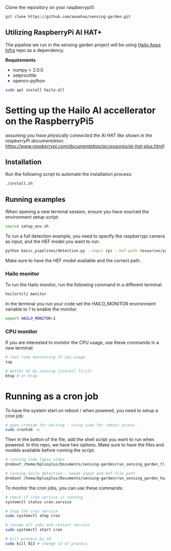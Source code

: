 Clone the repository on your raspberrypi5:
```bash
git clone https://github.com/aasehaa/sensing-garden.git
```



## Utilizing RaspberryPi AI HAT+

The pipeline we run in the sensing garden project will be using [Hailo Apps Infra](https://github.com/hailo-ai/hailo-apps-infra) repo as a dependency. 

**Requirements**
- numpy < 2.0.0
- setproctitle
- opencv-python

```bash
sudo apt install hailo-all
```

# Setting up the Hailo AI accellerator on the RaspberryPi5 

*assuming you have physically connected the AI HAT like shown in the raspberryPi documentation: https://www.raspberrypi.com/documentation/accessories/ai-hat-plus.html)*


## Installation
Run the following script to automate the installation process:

```bash
./install.sh
```

## Running examples

When opening a new terminal session, ensure you have sourced the environment setup script:

```bash
source setup_env.sh
```


To run a full detection example, you need to specify the raspberrypi camera as input, and the HEF model you want to run:
```bash
python basic_pipelines/detection.py --input rpi --hef-path resources/yolov8m.hef
```
Make sure to have the HEF model available and the correct path. 


### Hailo monitor
To run the Hailo monitor, run the following command in a different terminal:

```bash
hailortcli monitor
```

In the terminal you run your code set the HAILO_MONITOR environment variable to 1 to enable the monitor.

```bash
export HAILO_MONITOR=1
```

### CPU monitor
If you are interested to monitor the CPU usage, use these commands in a new terminal: 
```bash
# real time monitoring of cpu usage
top

# better UI by running (install first)
btop # or htop
```

# Running as a cron job

To have the system start on reboot / when powered, you need to setup a cron job: 

```bash
# open crontab for editing - using sudo for reboot access
sudo crontab -e
```

Then in the botton of the file, add the shell script you want to run when powered. In this repo, we have two options. Make sure to have the files and models available before running the script. 

```bash
# running time lapse video
@reboot /home/bplusplus/Documents/sensing-garden/run_sensing_garden_tl.sh

# running hailo detection - needs input and hef file path
@reboot /home/bplusplus/Documents/sensing-garden/run_sensing_garden_hailo.sh --input rpi --hef-path /home/bplusplus/Documents/sensing-garden/resources/yolov8m.hef

```

To monitor the cron jobs, you can use these commands: 
```bash
# check if cron service is running
systemctl status cron.service

# stop the cron service
sudo systemctl stop cron

# resume all jobs and restart service
sudo systemctl start cron

# kill process by id
sudo kill 813 # change id of process
```
